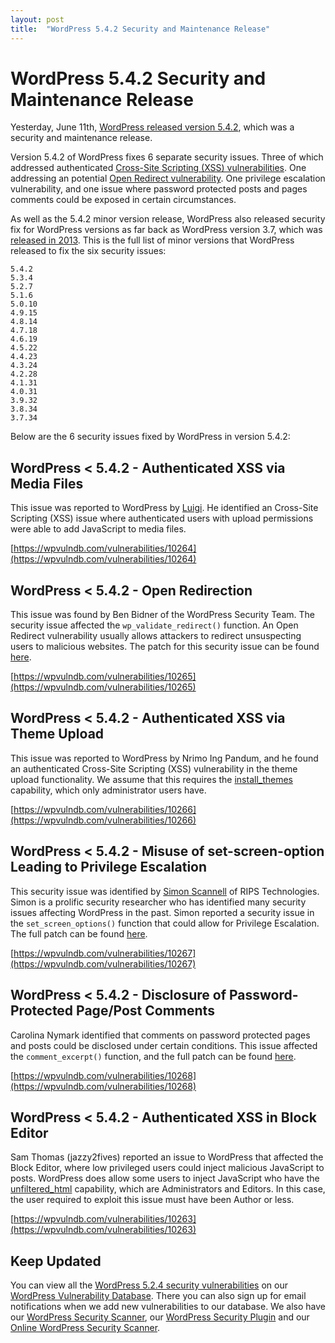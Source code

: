 ```yaml
---
layout: post
title:  "WordPress 5.4.2 Security and Maintenance Release"
---
```


# WordPress 5.4.2 Security and Maintenance Release

Yesterday, June 11th, [WordPress released version 5.4.2](https://wordpress.org/news/2020/06/wordpress-5-4-2-security-and-maintenance-release/), which was a security and maintenance release.

Version 5.4.2 of WordPress fixes 6 separate security issues. Three of which addressed authenticated [Cross-Site Scripting (XSS) vulnerabilities](https://owasp.org/www-community/attacks/xss/). One addressing an potential [Open Redirect vulnerability](https://portswigger.net/kb/issues/00500100_open-redirection-reflected). One privilege escalation vulnerability, and one issue where password protected posts and pages comments could be exposed in certain circumstances.

As well as the 5.4.2 minor version release, WordPress also released security fix for WordPress versions as far back as WordPress version 3.7, which was [released in 2013](https://wordpress.org/support/wordpress-version/version-3-7/). This is the full list of minor versions that WordPress released to fix the six security issues:

```
5.4.2
5.3.4
5.2.7
5.1.6
5.0.10
4.9.15
4.8.14
4.7.18
4.6.19
4.5.22
4.4.23
4.3.24
4.2.28
4.1.31
4.0.31
3.9.32
3.8.34
3.7.34
```

Below are the 6 security issues fixed by WordPress in version 5.4.2:

## WordPress < 5.4.2 - Authenticated XSS via Media Files

This issue was reported to WordPress by [Luigi](https://www.gubello.me/blog/). He identified an Cross-Site Scripting (XSS) issue where authenticated users with upload permissions were able to add JavaScript to media files.

[https://wpvulndb.com/vulnerabilities/10264](https://wpvulndb.com/vulnerabilities/10264)

## WordPress < 5.4.2 - Open Redirection

This issue was found by Ben Bidner of the WordPress Security Team. The security issue affected the `wp_validate_redirect()` function. An Open Redirect vulnerability usually allows attackers to redirect unsuspecting users to malicious websites. The patch for this security issue can be found [here](https://github.com/WordPress/WordPress/commit/10e2a50c523cf0b9785555a688d7d36a40fbeccf).

[https://wpvulndb.com/vulnerabilities/10265](https://wpvulndb.com/vulnerabilities/10265)

## WordPress < 5.4.2 - Authenticated XSS via Theme Upload

This issue was reported to WordPress by Nrimo Ing Pandum, and he found an authenticated Cross-Site Scripting (XSS) vulnerability in the theme upload functionality. We assume that this requires the [install_themes](https://wordpress.org/support/article/roles-and-capabilities/#install_themes) capability, which only administrator users have.

[https://wpvulndb.com/vulnerabilities/10266](https://wpvulndb.com/vulnerabilities/10266)

## WordPress < 5.4.2 - Misuse of set-screen-option Leading to Privilege Escalation

This security issue was identified by [Simon Scannell](https://twitter.com/scannell_simon) of RIPS Technologies. Simon is a prolific security researcher who has identified many security issues affecting WordPress in the past. Simon reported a security issue in the `set_screen_options()` function that could allow for Privilege Escalation. The full patch can be found [here](https://github.com/WordPress/WordPress/commit/dda0ccdd18f6532481406cabede19ae2ed1f575d).

[https://wpvulndb.com/vulnerabilities/10267](https://wpvulndb.com/vulnerabilities/10267)

## WordPress < 5.4.2 - Disclosure of Password-Protected Page/Post Comments

Carolina Nymark identified that comments on password protected pages and posts could be disclosed under certain conditions. This issue affected the `comment_excerpt()` function, and the full patch can be found [here](https://github.com/WordPress/WordPress/commit/c075eec24f2f3214ab0d0fb0120a23082e6b1122).

[https://wpvulndb.com/vulnerabilities/10268](https://wpvulndb.com/vulnerabilities/10268)

## WordPress < 5.4.2 - Authenticated XSS in Block Editor

Sam Thomas (jazzy2fives) reported an issue to WordPress that affected the Block Editor, where low privileged users could inject malicious JavaScript to posts. WordPress does allow some users to inject JavaScript who have the [unfiltered_html](https://wordpress.org/support/article/roles-and-capabilities/#unfiltered_html) capability, which are Administrators and Editors. In this case, the user required to exploit this issue must have been Author or less.

[https://wpvulndb.com/vulnerabilities/10263](https://wpvulndb.com/vulnerabilities/10263)

## Keep Updated

You can view all the [WordPress 5.2.4 security vulnerabilities](https://wpvulndb.com/wordpresses/541) on our [WordPress Vulnerability Database](https://wpvulndb.com/). There you can also sign up for email notifications when we add new vulnerabilities to our database. We also have our [WordPress Security Scanner](https://wpscan.org/), our [WordPress Security Plugin](https://wordpress.org/plugins/wpscan/) and our [Online WordPress Security Scanner](https://wpscan.io/).

